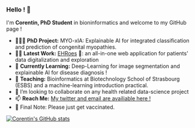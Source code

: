 ### Hello ! 🐍
I'm **Corentin, PhD Student** in bioninformatics and welcome to my GitHub page !

- 👨🏻‍🎓 **PhD Project:** MYO-xIA: Explainable AI for integrated classification and prediction of congenital myopathies.
- 👨‍💻 **Latest Work:** [EHRoes](https://github.com/lambda-science/EHRoes) 🦸: an all-in-one web application for patients’ data digitalization and exploration 
- 🎒 **Currently Learning:** Deep-Learning for image segmentation and explainable AI for disease diagnosis !
- 🏫 **Teaching:** Bioinformatics at Biotechnology School of Strasbourg (ESBS) and a machine-learning introduction practical.
- 👯 I’m looking to collaborate on any health related data-science project
- 📫 **Reach Me:** [My twitter and email are availiable here !](https://lambda-science.github.io/)
- 💉 Final Note: Please just get vaccinated.

[![Corentin's GitHub stats](https://github-readme-stats.vercel.app/api?username=lambda-science&hide_rank=true&theme=tokyonight&show_icons=true&count_private=true)](https://github.com/anuraghazra/github-readme-stats)
